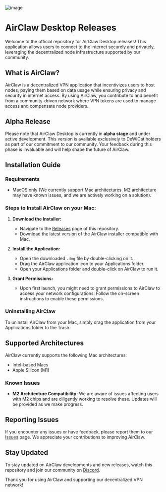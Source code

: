 ![image](https://github.com/user-attachments/assets/a9682dde-90ab-4269-8621-716cbf0672df)


# AirClaw Desktop Releases

Welcome to the official repository for AirClaw Desktop releases! This application allows users to connect to the internet securely and privately, leveraging the decentralized node infrastructure supported by our community.

## What is AirClaw?

AirClaw is a decentralized VPN application that incentivizes users to host nodes, paying them based on data usage while ensuring privacy and security in internet access. By using AirClaw, you contribute to and benefit from a community-driven network where VPN tokens are used to manage access and compensate node providers. 

## Alpha Release

Please note that AirClaw Desktop is currently in **alpha stage** and under active development. This version is available exclusively to DeWiCat holders as part of our commitment to our community. Your feedback during this phase is invaluable and will help shape the future of AirClaw.

## Installation Guide

### Requirements
- MacOS only (We currently support Mac architectures. M2 architecture may have known issues, and we are actively working on a solution).

### Steps to Install AirClaw on your Mac:

1. **Download the Installer:**
   - Navigate to the [Releases](https://github.com/yourorganization/airclaw-desktop-releases/releases) page of this repository.
   - Download the latest version of the AirClaw installer compatible with Mac.

2. **Install the Application:**
   - Open the downloaded `.dmg` file by double-clicking on it.
   - Drag the AirClaw application icon to your Applications folder.
   - Open your Applications folder and double-click on AirClaw to run it.

3. **Grant Permissions:**
   - Upon first launch, you might need to grant permissions to AirClaw to access your network configurations. Follow the on-screen instructions to enable these permissions.

### Uninstalling AirClaw

To uninstall AirClaw from your Mac, simply drag the application from your Applications folder to the Trash.

## Supported Architectures

AirClaw currently supports the following Mac architectures:
- Intel-based Macs
- Apple Silicon (M1)

### Known Issues
- **M2 Architecture Compatibility:**
  We are aware of issues affecting users with M2 chips and are diligently working to resolve these. Updates will be provided as we make progress.

## Reporting Issues

If you encounter any issues or have feedback, please report them to our [Issues](https://github.com/yourorganization/airclaw-desktop-releases/issues) page. We appreciate your contributions to improving AirClaw.

## Stay Updated

To stay updated on AirClaw developments and new releases, watch this repository and join our community on [Discord](https://discord.gg/yourcommunitylink).

Thank you for using AirClaw and supporting our decentralized VPN network!
